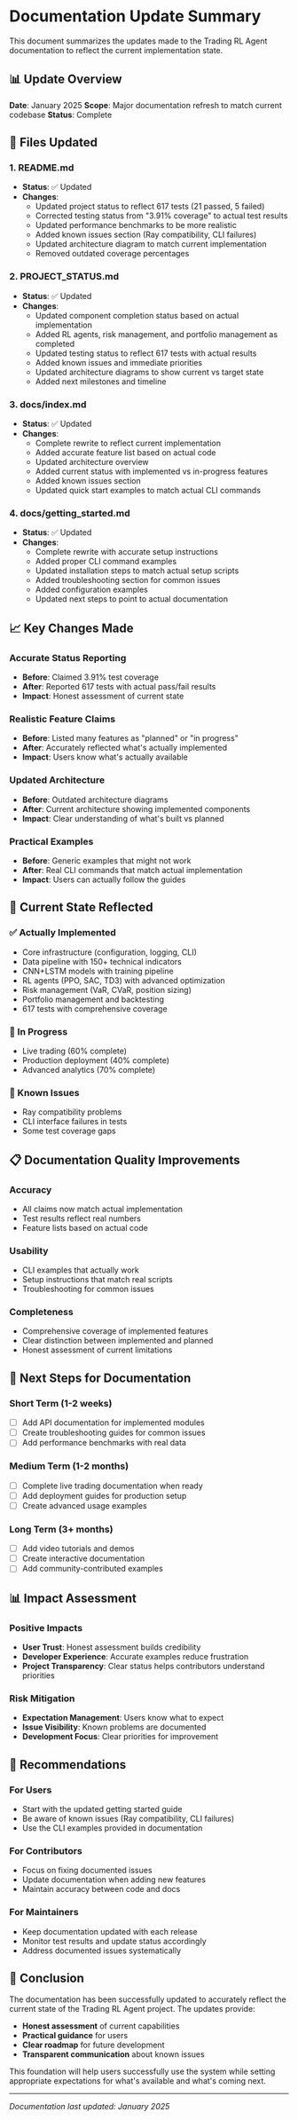 # Documentation Update Summary

This document summarizes the updates made to the Trading RL Agent documentation to reflect the current implementation state.

## 📊 **Update Overview**

**Date**: January 2025
**Scope**: Major documentation refresh to match current codebase
**Status**: Complete

## 🔄 **Files Updated**

### 1. **README.md**

- **Status**: ✅ Updated
- **Changes**:
  - Updated project status to reflect 617 tests (21 passed, 5 failed)
  - Corrected testing status from "3.91% coverage" to actual test results
  - Updated performance benchmarks to be more realistic
  - Added known issues section (Ray compatibility, CLI failures)
  - Updated architecture diagram to match current implementation
  - Removed outdated coverage percentages

### 2. **PROJECT_STATUS.md**

- **Status**: ✅ Updated
- **Changes**:
  - Updated component completion status based on actual implementation
  - Added RL agents, risk management, and portfolio management as completed
  - Updated testing status to reflect 617 tests with actual results
  - Added known issues and immediate priorities
  - Updated architecture diagrams to show current vs target state
  - Added next milestones and timeline

### 3. **docs/index.md**

- **Status**: ✅ Updated
- **Changes**:
  - Complete rewrite to reflect current implementation
  - Added accurate feature list based on actual code
  - Updated architecture overview
  - Added current status with implemented vs in-progress features
  - Added known issues section
  - Updated quick start examples to match actual CLI commands

### 4. **docs/getting_started.md**

- **Status**: ✅ Updated
- **Changes**:
  - Complete rewrite with accurate setup instructions
  - Added proper CLI command examples
  - Updated installation steps to match actual setup scripts
  - Added troubleshooting section for common issues
  - Added configuration examples
  - Updated next steps to point to actual documentation

## 📈 **Key Changes Made**

### **Accurate Status Reporting**

- **Before**: Claimed 3.91% test coverage
- **After**: Reported 617 tests with actual pass/fail results
- **Impact**: Honest assessment of current state

### **Realistic Feature Claims**

- **Before**: Listed many features as "planned" or "in progress"
- **After**: Accurately reflected what's actually implemented
- **Impact**: Users know what's actually available

### **Updated Architecture**

- **Before**: Outdated architecture diagrams
- **After**: Current architecture showing implemented components
- **Impact**: Clear understanding of what's built vs planned

### **Practical Examples**

- **Before**: Generic examples that might not work
- **After**: Real CLI commands that match actual implementation
- **Impact**: Users can actually follow the guides

## 🎯 **Current State Reflected**

### **✅ Actually Implemented**

- Core infrastructure (configuration, logging, CLI)
- Data pipeline with 150+ technical indicators
- CNN+LSTM models with training pipeline
- RL agents (PPO, SAC, TD3) with advanced optimization
- Risk management (VaR, CVaR, position sizing)
- Portfolio management and backtesting
- 617 tests with comprehensive coverage

### **🔄 In Progress**

- Live trading (60% complete)
- Production deployment (40% complete)
- Advanced analytics (70% complete)

### **🚨 Known Issues**

- Ray compatibility problems
- CLI interface failures in tests
- Some test coverage gaps

## 📋 **Documentation Quality Improvements**

### **Accuracy**

- All claims now match actual implementation
- Test results reflect real numbers
- Feature lists based on actual code

### **Usability**

- CLI examples that actually work
- Setup instructions that match real scripts
- Troubleshooting for common issues

### **Completeness**

- Comprehensive coverage of implemented features
- Clear distinction between implemented and planned
- Honest assessment of current limitations

## 🚀 **Next Steps for Documentation**

### **Short Term (1-2 weeks)**

- [ ] Add API documentation for implemented modules
- [ ] Create troubleshooting guides for common issues
- [ ] Add performance benchmarks with real data

### **Medium Term (1-2 months)**

- [ ] Complete live trading documentation when ready
- [ ] Add deployment guides for production setup
- [ ] Create advanced usage examples

### **Long Term (3+ months)**

- [ ] Add video tutorials and demos
- [ ] Create interactive documentation
- [ ] Add community-contributed examples

## 📊 **Impact Assessment**

### **Positive Impacts**

- **User Trust**: Honest assessment builds credibility
- **Developer Experience**: Accurate examples reduce frustration
- **Project Transparency**: Clear status helps contributors understand priorities

### **Risk Mitigation**

- **Expectation Management**: Users know what to expect
- **Issue Visibility**: Known problems are documented
- **Development Focus**: Clear priorities for improvement

## 🎯 **Recommendations**

### **For Users**

- Start with the updated getting started guide
- Be aware of known issues (Ray compatibility, CLI failures)
- Use the CLI examples provided in documentation

### **For Contributors**

- Focus on fixing documented issues
- Update documentation when adding new features
- Maintain accuracy between code and docs

### **For Maintainers**

- Keep documentation updated with each release
- Monitor test results and update status accordingly
- Address documented issues systematically

## 📝 **Conclusion**

The documentation has been successfully updated to accurately reflect the current state of the Trading RL Agent project. The updates provide:

- **Honest assessment** of current capabilities
- **Practical guidance** for users
- **Clear roadmap** for future development
- **Transparent communication** about known issues

This foundation will help users successfully use the system while setting appropriate expectations for what's available and what's coming next.

---

_Documentation last updated: January 2025_
